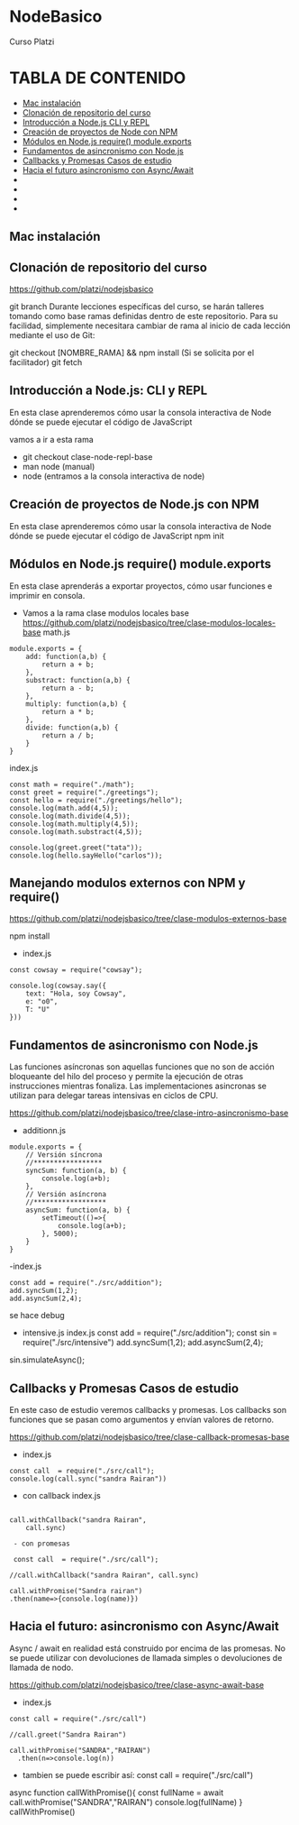 # NodeBasico
Curso Platzi
# TABLA DE CONTENIDO
- [Mac instalación](#Mac-instalación)
- [Clonación de repositorio del curso](#Clonación-de-repositorio-del-curso)
- [Introducción a Node.js CLI y REPL](#Introducción-a-Node.js-CLI-y-REPL)
- [Creación de proyectos de Node con NPM](#Creación-de-proyectos-de-Node-con-NPM)
- [Módulos en Node.js require() module.exports](#Módulos-en-Node.-js-require()-module.exports)
- [Fundamentos de asincronismo con Node.js](#Fundamentos-de-asincronismo-con-Node.js)
- [Callbacks y Promesas Casos de estudio](#Callbacks-y-Promesas-Casos-de-estudio)
- [Hacia el futuro asincronismo con Async/Await](#Hacia-el-futuro-asincronismo-con-Async/-Await)
- [](#)
- [](#)
- [](#)
- [](#)

<!-- toc -->
## Mac instalación


## Clonación de repositorio del curso
https://github.com/platzi/nodejsbasico

git branch
Durante lecciones específicas del curso, se harán talleres tomando como base ramas definidas dentro de este repositorio. Para su facilidad, simplemente necesitara cambiar de rama al inicio de cada lección mediante el uso de Git:

git checkout [NOMBRE_RAMA] && npm install (Si se solicita por el facilitador)
git fetch

## Introducción a Node.js: CLI y REPL
En esta clase aprenderemos cómo usar la consola interactiva de Node dónde se puede ejecutar el código de JavaScript

vamos a ir a esta rama
- git checkout clase-node-repl-base
- man node (manual)
- node (entramos a la consola interactiva de node) 

## Creación de proyectos de Node.js con NPM
En esta clase aprenderemos cómo usar la consola interactiva de Node dónde se puede ejecutar el código de JavaScript
 npm init
 
 ## Módulos en Node.js require() module.exports
En esta clase aprenderás a exportar proyectos, cómo usar funciones e imprimir en consola.

- Vamos a la rama clase modulos locales base
https://github.com/platzi/nodejsbasico/tree/clase-modulos-locales-base
math.js
```
module.exports = {
    add: function(a,b) {
        return a + b;
    },
    substract: function(a,b) {
        return a - b;
    },
    multiply: function(a,b) {
        return a * b;
    },
    divide: function(a,b) {
        return a / b;
    }
}
```
index.js
```
const math = require("./math");
const greet = require("./greetings");
const hello = require("./greetings/hello");
console.log(math.add(4,5));
console.log(math.divide(4,5));
console.log(math.multiply(4,5));
console.log(math.substract(4,5));

console.log(greet.greet("tata"));
console.log(hello.sayHello("carlos"));
```
## Manejando modulos externos con NPM y require()

https://github.com/platzi/nodejsbasico/tree/clase-modulos-externos-base

npm install
- index.js
```
const cowsay = require("cowsay");

console.log(cowsay.say({
    text: "Hola, soy Cowsay",
    e: "o0",
    T: "U"
}))
```
## Fundamentos de asincronismo con Node.js
Las funciones asíncronas son aquellas funciones que no son de acción bloqueante del hilo del proceso y permite la ejecución de otras instrucciones mientras fonaliza. Las implementaciones asincronas se utilizan para delegar tareas intensivas en ciclos de CPU.

https://github.com/platzi/nodejsbasico/tree/clase-intro-asincronismo-base

- additionn.js
```
module.exports = {
    // Versión síncrona
    //*****************
    syncSum: function(a, b) {
        console.log(a+b);
    },
    // Versión asíncrona
    //******************
    asyncSum: function(a, b) {
        setTimeout(()=>{
            console.log(a+b);
        }, 5000);
    }
}
``` 
-index.js
```
const add = require("./src/addition");
add.syncSum(1,2);
add.asyncSum(2,4);
```
se hace debug
- intensive.js
index.js
const add = require("./src/addition");
const sin = require("./src/intensive")
add.syncSum(1,2);
add.asyncSum(2,4);

sin.simulateAsync();

## Callbacks y Promesas Casos de estudio
En este caso de estudio veremos callbacks y promesas. Los callbacks son funciones que se pasan como argumentos y envían valores de retorno.

https://github.com/platzi/nodejsbasico/tree/clase-callback-promesas-base

- index.js
```
const call  = require("./src/call");
console.log(call.sync("sandra Rairan"))
```
- con callback
index.js
```const call  = require("./src/call");

call.withCallback("sandra Rairan",
    call.sync)
 
 - con promesas

 const call  = require("./src/call");

//call.withCallback("sandra Rairan", call.sync)
   
call.withPromise("Sandra rairan")
.then(name=>{console.log(name)})
 ```
 
 ## Hacia el futuro: asincronismo con Async/Await

Async / await en realidad está construido por encima de las promesas. No se puede utilizar con devoluciones de llamada simples o devoluciones de llamada de nodo.

https://github.com/platzi/nodejsbasico/tree/clase-async-await-base

- index.js
```
const call = require("./src/call")

//call.greet("Sandra Rairan")

call.withPromise("SANDRA","RAIRAN")
  .then(n=>console.log(n))
```
- tambien se puede escribir así:
const call = require("./src/call")

async function callWithPromise(){
   const fullName = await call.withPromise("SANDRA","RAIRAN")
   console.log(fullName)
}
callWithPromise()

## 
